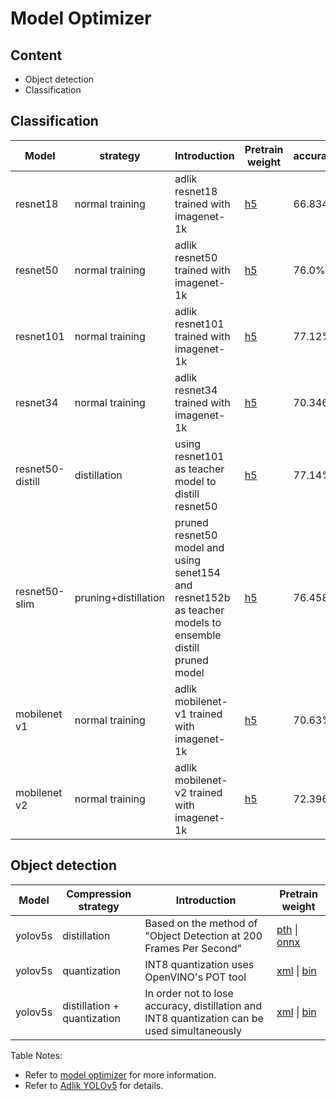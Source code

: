 # Model Optimizer

## Content

- Object detection
- Classification

## Classification

| Model         | strategy           | Introduction                                                 | Pretrain weight                                              | accuracy |
| ------------- | ------------------ | ------------------------------------------------------------ | ------------------------------------------------------------ | -------- |
| resnet18      | normal training    |                    adlik resnet18  trained with imagenet-1k                                          | [h5](https://adlik-models.oss-cn-beijing.aliyuncs.com/resnet_18_imagenet_1000.h5) | 66.834%  |
| resnet50      | normal training    |                adlik resnet50  trained with imagenet-1k                                              | [h5](https://adlik-models.oss-cn-beijing.aliyuncs.com/resnet_50_imagenet_1000.h5) | 76.0%    |
| resnet101     | normal training    |                      adlik resnet101  trained with imagenet-1k                                        | [h5](https://adlik-models.oss-cn-beijing.aliyuncs.com/resnet_101_imagenet_1000.h5) | 77.12%   |
| resnet34      | normal training    |                  adlik resnet34  trained with imagenet-1k                                            | [h5](https://adlik-models.oss-cn-beijing.aliyuncs.com/resnet_34_imagenet_1000.h5) | 70.346%  |
| resnet50-distill  |  distillation  |   using resnet101 as teacher model to distill resnet50 |  [h5](https://adlik-models.oss-cn-beijing.aliyuncs.com/resnet_50_distill.h5)     | 77.14% |
| resnet50-slim | pruning+distillation | pruned resnet50 model and using senet154 and resnet152b as teacher models to ensemble distill pruned model | [h5](https://adlik-models.oss-cn-beijing.aliyuncs.com/resnet50_slim.h5) | 76.458%  |
| mobilenet v1  | normal training    |                      adlik mobilenet-v1  trained with imagenet-1k                                        | [h5](https://adlik-models.oss-cn-beijing.aliyuncs.com/mobilenet_v1_imagenet_1000.h5) | 70.63%   |
| mobilenet v2  | normal training    |                             adlik mobilenet-v2  trained with imagenet-1k                                 | [h5](https://adlik-models.oss-cn-beijing.aliyuncs.com/mobilenet_v2_imagenet_1000.h5) | 72.396%  |

## Object detection

|  Model  |    Compression strategy     |                                         Introduction                                         |                                                                                   Pretrain weight                                                                                    |
| ------- | --------------------------- | -------------------------------------------------------------------------------------------- | ------------------------------------------------------------------------------------------------------------------------------------------------------------------------------------ |
| yolov5s | distillation                | Based on the method of "Object Detection at 200 Frames Per Second"                           | [pth](https://adlik-yolov5.oss-cn-beijing.aliyuncs.com/yolov5s-distill-39.3.pt) &#124; [onnx](https://adlik-yolov5.oss-cn-beijing.aliyuncs.com/yolov5s-distill-39.3.onnx)            |
| yolov5s | quantization                | INT8 quantization uses OpenVINO's POT tool                                                   | [xml](https://adlik-yolov5.oss-cn-beijing.aliyuncs.com/yolov5s-int8-mixed.xml) &#124; [bin](https://adlik-yolov5.oss-cn-beijing.aliyuncs.com/yolov5s-int8-mixed.bin)                 |
| yolov5s | distillation + quantization | In order not to lose accuracy, distillation and INT8 quantization can be used simultaneously | [xml](https://adlik-yolov5.oss-cn-beijing.aliyuncs.com/yolov5s-distill-int8-mixed.xml) &#124; [bin](https://adlik-yolov5.oss-cn-beijing.aliyuncs.com/yolov5s-distill-int8-mixed.bin) |

Table Notes:

- Refer to [model optimizer](https://github.com/Adlik/model_optimizer) for more information.
- Refer to [Adlik YOLOv5](https://github.com/Adlik/yolov5) for details.
